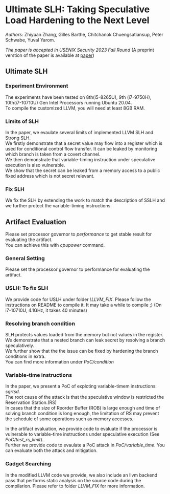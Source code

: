 # Ultimate SLH: Taking Speculative Load Hardening to the Next Level
*Authors:* Zhiyuan Zhang, Gilles Barthe, Chitchanok Chuengsatiansup, Peter Schwabe, Yuval Yarom.


*The paper is accepted in USENIX Security 2023 Fall Round*
(A preprint verstion of the paper is available at [paper](https://cs.adelaide.edu.au/~yval/pdfs/ZhangBCSY22.pdf))


## Ultimate SLH

### Experiment Environment
The experiments have been tested on 8th(i5-8265U), 9th (i7-9750H), 10th(i7-10710U) Gen Intel Processors running Ubuntu 20.04.  
To compile the customized LLVM, you will need at least 8GB RAM.

### Limits of SLH
In the paper, we evaulate several limits of implemented LLVM SLH and Strong SLH.  
We firstly demonstrate that a secret value may flow into a register which is used for conditional
 control flow transfer. It can be leaked by monitoring which branch is taken from a covert channel.  
We then demonstrate that variable-timing instruction under speculative execution is also vulnerable.  
We show that the secret can be leaked from a memory access to a public fixed address which is not secret relevant.  

### Fix SLH
We fix the SLH by extending the work to match the description of SSLH and we further protect the 
variable-timing instructions.

## Artifact Evaluation
Please set processor governor to *performance* to get stable result for evaluating the artifact.  
You can achieve this with *cpupower* command.

### General Setting
Please set the processor governor to performance for evaluating the artifact.  


### USLH: To fix SLH
We provide code for USLH under folder *\LLVM_FIX*. Please follow the instructions on README to compile it. It may take a while to compile ;) (On i7-10710U, 4.1GHz, it takes 40 minutes)

### Resolving branch condition
SLH protects values loaded from the memory but not values in the register.  
We demonstrate that a nested branch can leak secret by resolving a branch speculatively.  
We further show that the the issue can be fixed by hardening the branch conditions in extra.  
You can find more information under *PoC/condition*

### Variable-time instructions
In the paper, we present a PoC of exploting variable-timem instructions: *sqrtsd*.  
The root cause of the attack is that the speculative window is restricted the Reservation Station.(RS)  
In cases that the size of Reorder Buffer (ROB) is large enough and time of solving branch condition is long enough, the limitation of RS may prevent the schedule of some operations such as memory accesses.  

In the artifact evaluation, we provide code to evaluate if the processor is vulnerable to variable-time instructions under speculative execution (See *PoC/test_rs_limit*).  
Further we provide code to evaulate a PoC attack in *PoC/variable_time*. You can evaluate both the attack and mitigation.

### Gadget Searching
In the modified LLVM code we provide, we also include an llvm backend pass that performs static analysis on the source code during the compilarion. Please refer to folder *LLVM_FIX* for more information.
